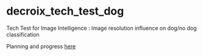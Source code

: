 # decroix_tech_test_dog
Tech Test for Image Intelligence : Image resolution influence on dog/no dog classification 

Planning and progress [here](https://trello.com/b/XTB634ht/image-intelligence-tech-test)

